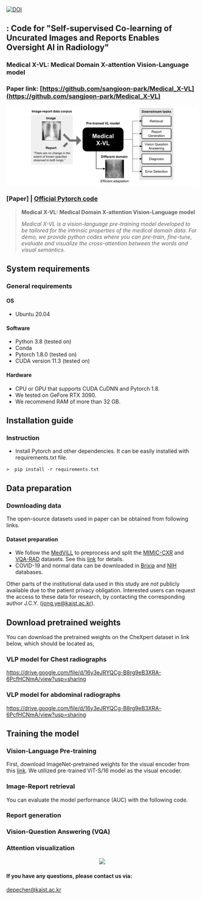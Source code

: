 [![DOI](https://zenodo.org/badge/549019105.svg)](https://zenodo.org/badge/latestdoi/549019105)

## : Code for "Self-supervised Co-learning of Uncurated Images and Reports Enables Oversight AI in Radiology"
### Medical X-VL: Medical Domain X-attention Vision-Language model
### Paper link: [https://github.com/sangjoon-park/Medical_X-VL](https://github.com/sangjoon-park/Medical_X-VL)

<div align="center">
  <img src="./assets/teaser.png">
</div>

### [Paper] | [Official Pytorch code](https://github.com/sangjoon-park/)


> **Medical X-VL: Medical Domain X-attention Vision-Language model**<br>
>
> *Medical X-VL is a vision-language pre-training model developed to be tailored for the intrinsic properties of the medical domain data. For demo, we provide python codes where you can pre-train, fine-tune, evaluate and visualize the cross-attention between the words and visual semantics.*

## System requirements
### General requirements
#### OS
* Ubuntu 20.04

#### Software
* Python 3.8 (tested on)
* Conda
* Pytorch 1.8.0 (tested on)
* CUDA version 11.3 (tested on)

#### Hardware
* CPU or GPU that supports CUDA CuDNN and Pytorch 1.8.
* We tested on GeFore RTX 3090.
* We recommend RAM of more than 32 GB.

## Installation guide
### Instruction
* Install Pytorch and other dependencies. It can be easily installed with requirements.txt file.
```
>  pip install -r requirements.txt
```

## Data preparation
### Downloading data

The open-source datasets used in paper can be obtained from following links.

#### Dataset preparation
* We follow the [MedViLL](https://github.com/SuperSupermoon/MedViLL) to preprocess and split the [MIMIC-CXR](https://physionet.org/content/mimic-cxr/2.0.0/) and [VQA-RAD](https://osf.io/89kps/) datasets. See this [link](https://github.com/SuperSupermoon/MedViLL) for details.
* COVID-19 and normal data can be downloaded in [Brixia](https://brixia.github.io/) and [NIH](https://cloud.google.com/healthcare-api/docs/resources/public-datasets/nih-chest) databases.

Other parts of the institutional data used in this study are not publicly available due to the patient privacy obligation. Interested users can request the access to these data for research, by contacting the corresponding author J.C.Y. (jong.ye@kaist.ac.kr).


## Download pretrained weights
You can download the pretrained weights on the CheXpert dataset in link below, which should be located as,

### VLP model for Chest radiographs

https://drive.google.com/file/d/16y3eJRYQCg-B8rg9eB3XRA-6PcfHCNmA/view?usp=sharing


### VLP model for abdominal radiographs

https://drive.google.com/file/d/16y3eJRYQCg-B8rg9eB3XRA-6PcfHCNmA/view?usp=sharing


## Training the model
### Vision-Language Pre-training
First, download ImageNet-pretrained weights for the visual encoder from this [link](https://github.com/bytedance/ibot). We utilized pre-trained ViT-S/16 model as the visual encoder.


### Image-Report retrieval
You can evaluate the model performance (AUC) with the following code.

### Report generation

### Vision-Question Answering (VQA)

### Attention visualization

<div align="center">
  <img src="./assets/fig_attention.png">
</div>


#### If you have any questions, please contact us via:
depecher@kaist.ac.kr
